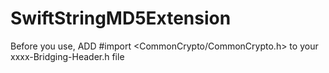 # SwiftStringMD5Extension

Before you use, ADD
      #import <CommonCrypto/CommonCrypto.h>
to your xxxx-Bridging-Header.h file
